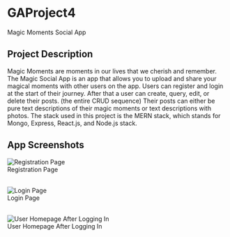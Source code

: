 # GAProject4
Magic Moments Social App

## Project Description

Magic Moments are moments in our lives that we cherish and remember.
The Magic Social App is an app that allows you to upload and share your magical moments with other users on the app.
Users can register and login at the start of their journey.
After that a user can create, query, edit, or delete their posts. (the entire CRUD sequence)
Their posts can either be pure text descriptions of their magic moments or text descriptions with photos.
The stack used in this project is the MERN stack, which stands for Mongo, Express, React.js, and Node.js stack.

## App Screenshots

![Registration Page](https://i.ibb.co/smfDkMp/pj4-screenie-register.jpg) <br />
Registration Page
 <br /> <br />

![Login Page](https://i.ibb.co/jVX7QBT/pj4-screenie-login.jpg) <br />
  Login Page
   <br /> <br />
   
![User Homepage After Logging In](https://i.ibb.co/crtQpsp/pj4-screenie1.jpg) <br />
  User Homepage After Logging In 
   <br /> <br />

 
